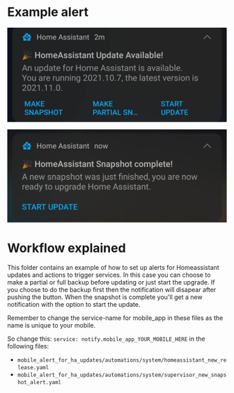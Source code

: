 # Example alert

![screenshot](images/example_usecase.jpg)

![screenshot](images/start_update.jpg)

# Workflow explained

This folder contains an example of how to set up alerts for Homeassistant updates and actions to trigger services.
In this case you can choose to make a partial or full backup before updating or just start the upgrade.
If you choose to do the backup first then the notification will disapear after pushing the button.
When the snapshot is complete you'll get a new notification with the option to start the update.

Remember to change the service-name for mobile_app in these files as the name is unique to your mobile.

So change this: `service: notify.mobile_app_YOUR_MOBILE_HERE` in the following files:

- `mobile_alert_for_ha_updates/automations/system/homeassistant_new_release.yaml`
- `mobile_alert_for_ha_updates/automations/system/supervisor_new_snapshot_alert.yaml`
